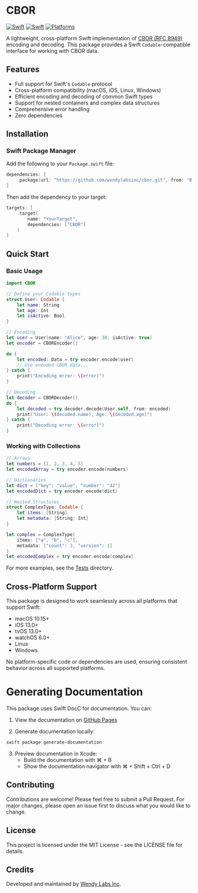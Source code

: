 # CBOR

[![Swift](https://github.com/wendylabsinc/cbor/actions/workflows/swift.yml/badge.svg)](https://github.com/wendylabsinc/cbor/actions/workflows/swift.yml)
[![Swift](https://img.shields.io/badge/Swift-6.0-orange.svg)](https://swift.org)
[![Platforms](https://img.shields.io/badge/Platforms-macOS%20%7C%20iOS%20%7C%20Linux%20%7C%20Windows-blue.svg)](https://swift.org)

A lightweight, cross-platform Swift implementation of [CBOR (RFC 8949)](https://datatracker.ietf.org/doc/html/rfc8949) encoding and decoding. This package provides a Swift `Codable`-compatible interface for working with CBOR data.

## Features

- Full support for Swift's `Codable` protocol
- Cross-platform compatibility (macOS, iOS, Linux, Windows)
- Efficient encoding and decoding of common Swift types
- Support for nested containers and complex data structures
- Comprehensive error handling
- Zero dependencies

## Installation

### Swift Package Manager

Add the following to your `Package.swift` file:

```swift
dependencies: [
    .package(url: "https://github.com/wendylabsinc/cbor.git", from: "0.0.2")
]
```

Then add the dependency to your target:

```swift
targets: [
    .target(
        name: "YourTarget",
        dependencies: ["CBOR"]
    )
]
```

## Quick Start

### Basic Usage

```swift
import CBOR

// Define your Codable types
struct User: Codable {
    let name: String
    let age: Int
    let isActive: Bool
}

// Encoding
let user = User(name: "Alice", age: 30, isActive: true)
let encoder = CBOREncoder()

do {
    let encoded: Data = try encoder.encode(user)
    // Use encoded CBOR data...
} catch {
    print("Encoding error: \(error)")
}

// Decoding
let decoder = CBORDecoder()
do {
    let decoded = try decoder.decode(User.self, from: encoded)
    print("User: \(decoded.name), Age: \(decoded.age)")
} catch {
    print("Decoding error: \(error)")
}
```

### Working with Collections

```swift
// Arrays
let numbers = [1, 2, 3, 4, 5]
let encodedArray = try encoder.encode(numbers)

// Dictionaries
let dict = ["key": "value", "number": "42"]
let encodedDict = try encoder.encode(dict)

// Nested Structures
struct ComplexType: Codable {
    let items: [String]
    let metadata: [String: Int]
}

let complex = ComplexType(
    items: ["a", "b", "c"],
    metadata: ["count": 3, "version": 1]
)
let encodedComplex = try encoder.encode(complex)
```

For more examples, see the [Tests](Tests/CBORTests/CBOREncoderTests.swift) directory.

## Cross-Platform Support

This package is designed to work seamlessly across all platforms that support Swift:

- macOS 10.15+
- iOS 13.0+
- tvOS 13.0+
- watchOS 6.0+
- Linux
- Windows

No platform-specific code or dependencies are used, ensuring consistent behavior across all supported platforms.


# Generating Documentation

This package uses Swift DocC for documentation. You can:

1. View the documentation on [GitHub Pages](https://wendylabsinc.github.io/cbor/documentation/cbor)

2. Generate documentation locally:
```sh
swift package generate-documentation
```

3. Preview documentation in Xcode:
   - Build the documentation with ⌘ + B
   - Show the documentation navigator with ⌘ + Shift + Ctrl + D

## Contributing

Contributions are welcome! Please feel free to submit a Pull Request. For major changes, please open an issue first to discuss what you would like to change.

## License

This project is licensed under the MIT License - see the LICENSE file for details.

## Credits

Developed and maintained by [Wendy Labs Inc](https://github.com/wendylabsinc).

